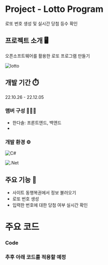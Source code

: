 # Project - Lotto Program
로또 번호 생성 및 실시간 당첨 등수 확인

## 프로젝트 소개 🖥️
오픈소프트웨어를 활용한 로또 프로그램 만들기

![lotto](https://github.com/user-attachments/assets/6938ad91-be02-4303-9d73-aeab670c691d)

## 개발 기간 ⏱️
22.10.26 - 22.12.05

### 맴버 구성 🧑‍🤝‍🧑
- 한다솔: 프론트앤드, 백앤드
-
### 개발 환경 ⚙️
![C#](https://img.shields.io/badge/c%23-%23239120.svg?style=for-the-badge&logo=csharp&logoColor=white)

![.Net](https://img.shields.io/badge/.NET-5C2D91?style=for-the-badge&logo=.net&logoColor=white)



## 주요 기능 📌
- 사이트 동행복권에서 정보 불러오기
- 로또 번호 생성
- 입력한 번호에 대한 당첨 여부 실시간 확인
# 주요 코드
### Code
   
    
### 추후 아래 코드를 적용할 예정


